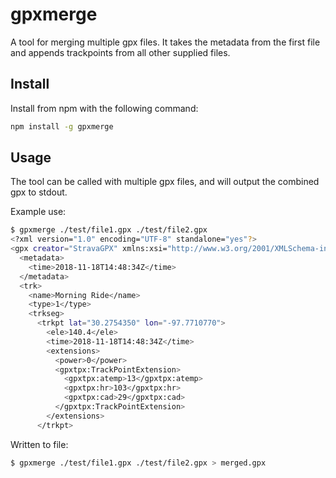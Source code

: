 # gpxmerge

A tool for merging multiple gpx files. It takes the metadata from the first file and appends trackpoints from all other supplied files.

## Install

Install from npm with the following command:

```sh
npm install -g gpxmerge
```

## Usage

The tool can be called with multiple gpx files, and will output the combined gpx to stdout.

Example use:

```sh
$ gpxmerge ./test/file1.gpx ./test/file2.gpx
<?xml version="1.0" encoding="UTF-8" standalone="yes"?>
<gpx creator="StravaGPX" xmlns:xsi="http://www.w3.org/2001/XMLSchema-instance" xsi:schemaLocation="http://www.topografix.com/GPX/1/1 http://www.topografix.com/GPX/1/1/gpx.xsd http://www.garmin.com/xmlschemas/GpxExtensions/v3 http://www.garmin.com/xmlschemas/GpxExtensionsv3.xsd http://www.garmin.com/xmlschemas/TrackPointExtension/v1 http://www.garmin.com/xmlschemas/TrackPointExtensionv1.xsd" version="1.1" xmlns="http://www.topografix.com/GPX/1/1" xmlns:gpxtpx="http://www.garmin.com/xmlschemas/TrackPointExtension/v1" xmlns:gpxx="http://www.garmin.com/xmlschemas/GpxExtensions/v3">
  <metadata>
    <time>2018-11-18T14:48:34Z</time>
  </metadata>
  <trk>
    <name>Morning Ride</name>
    <type>1</type>
    <trkseg>
      <trkpt lat="30.2754350" lon="-97.7710770">
        <ele>140.4</ele>
        <time>2018-11-18T14:48:34Z</time>
        <extensions>
          <power>0</power>
          <gpxtpx:TrackPointExtension>
            <gpxtpx:atemp>13</gpxtpx:atemp>
            <gpxtpx:hr>103</gpxtpx:hr>
            <gpxtpx:cad>29</gpxtpx:cad>
          </gpxtpx:TrackPointExtension>
        </extensions>
      </trkpt>
```

Written to file:
```sh
$ gpxmerge ./test/file1.gpx ./test/file2.gpx > merged.gpx
```
